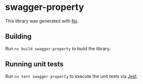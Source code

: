 # swagger-property

This library was generated with [Nx](https://nx.dev).

## Building

Run `nx build swagger-property` to build the library.

## Running unit tests

Run `nx test swagger-property` to execute the unit tests via [Jest](https://jestjs.io).
